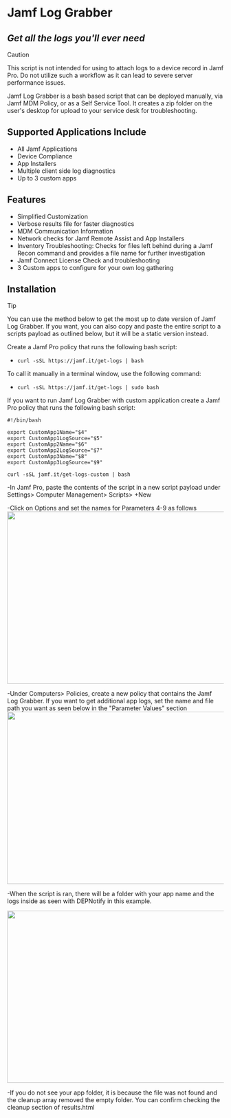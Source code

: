 # Jamf Log Grabber
## _Get all the logs you'll ever need_

> [!CAUTION]
> This script is not intended for using to attach logs to a device record in Jamf Pro. Do not utilize such a workflow as it can lead to severe server performance issues.


Jamf Log Grabber is a bash based script that can be deployed manually, via Jamf MDM Policy, or as a Self Service Tool. It creates a zip folder on the user's desktop for upload to your service desk for troubleshooting.

## Supported Applications Include
- All Jamf Applications
- Device Compliance
- App Installers
- Multiple client side log diagnostics
- Up to 3 custom apps




## Features

- Simplified Customization
- Verbose results file for faster diagnostics
- MDM Communication Information
- Network checks for Jamf Remote Assist and App Installers
- Inventory Troubleshooting: Checks for files left behind during a Jamf Recon command and provides a file name for further investigation
- Jamf Connect License Check and troubleshooting
- 3 Custom apps to configure for your own log gathering

## Installation

> [!TIP]
> You can use the method below to get the most up to date version of Jamf Log Grabber. If you want, you can also copy and paste the entire script to a scripts payload as outlined below, but it will be a static version instead.

Create a Jamf Pro policy that runs the following bash script:
- `curl -sSL https://jamf.it/get-logs | bash`

To call it manually in a terminal window, use the following command:
- `curl -sSL https://jamf.it/get-logs | sudo bash`

If you want to run Jamf Log Grabber with custom application create a Jamf Pro policy that runs the following bash script:
```
#!/bin/bash

export CustomApp1Name="$4"
export CustomApp1LogSource="$5"
export CustomApp2Name="$6"
export CustomApp2LogSource="$7"
export CustomApp3Name="$8"
export CustomApp3LogSource="$9"

curl -sSL jamf.it/get-logs-custom | bash
```

-In Jamf Pro, paste the contents of the script in a new script payload under Settings> Computer Management> Scripts> +New

-Click on Options and set the names for Parameters 4-9 as follows
<img src="https://i.imgur.com/FBU6bHv.png" width="800" height="400" />

-Under Computers> Policies, create a new policy that contains the Jamf Log Grabber. If you want to get additional app logs, set the name and file path you want as seen below in the "Parameter Values" section
<img src="https://i.imgur.com/2fXTmog.png" width="800" height="400" />

-When the script is ran, there will be a folder with your app name and the logs inside as seen with DEPNotify in this example.

<img src="https://i.imgur.com/LApTCKx.png" width="800" height="400" />

-If you do not see your app folder, it is because the file was not found and the cleanup array removed the empty folder. You can confirm checking the cleanup section of results.html

